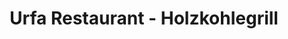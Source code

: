 ---
title: "Urfa Restaurant - Holzkohlegrill"
url: /kirchheim-unter-teck/urfa-restaurant-holzkohlegrill/
---